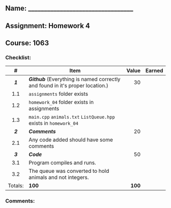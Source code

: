 ## Name: _________________________________
## Assignment: Homework 4
## Course: 1063

### Checklist:
|    #    | Item                                                                            |   Value | Earned |
| :-----: | ------------------------------------------------------------------------------- | ------: | -----: |
| ***1*** | ***Github*** (Everything is named correctly and found in it's proper location.) |      30 |        |
|   1.1   | `assignments` folder exists                                                     |         |        |
|   1.2   | `homework_04` folder exists in assignments                                      |         |        |
|   1.3   | `main.cpp` `animals.txt`  `ListQueue.hpp`  exists in `homework_04`              |         |        |
| ***2*** | ***Comments***                                                                  |      20 |        |
|   2.1   | Any code added should have some comments                                        |         |        |
| ***3*** | ***Code***                                                                      |      50 |        |
|   3.1   | Program compiles and runs.                                                      |         |        |
|   3.2   | The queue was converted to hold animals and not integers.                       |         |        |
| Totals: | **100**                                                                         | **100** |        |

### Comments:
```

